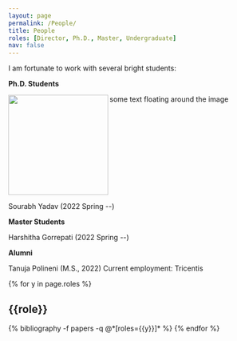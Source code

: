```yaml
---
layout: page
permalink: /People/
title: People
roles: [Director, Ph.D., Master, Undergraduate]
nav: false
---
```


I am fortunate to work with several bright students:


**Ph.D. Students**
<div class="col-sm-9">
    <img class="img-fluid rounded z-depth-1" src="{{ '/assets/img/Sourabh.png' | relative_url }}" alt="" title="xxxxxxx"/>
</div>


<img class="img-fluid rounded z-depth-1" src="{{./img/Sourabh.png | relative_url}}" align="left" width="200px"/>
some text floating around the image

<br clear="left"/>


Sourabh Yadav (2022 Spring --) 


**Master Students**

Harshitha Gorrepati (2022 Spring --) 


**Alumni**

Tanuja Polineni (M.S., 2022) Current employment: Tricentis

<div class="people">

{% for y in page.roles %}
  <h2 class="roles">{{role}}</h2>
  {% bibliography -f papers -q @*[roles={{y}}]* %}
{% endfor %}

</div>


